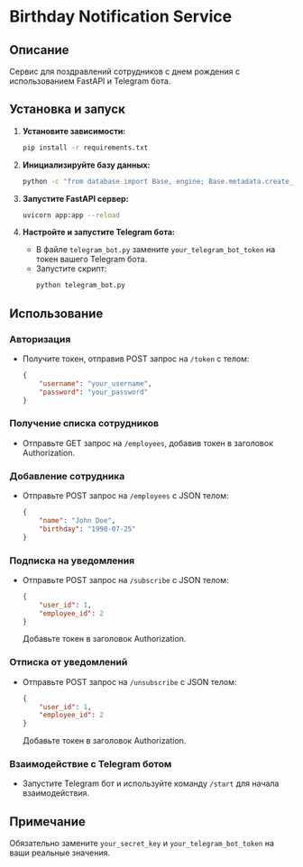 # Birthday Notification Service

## Описание
Сервис для поздравлений сотрудников с днем рождения с использованием FastAPI и Telegram бота.

## Установка и запуск

1. **Установите зависимости:**
    ```sh
    pip install -r requirements.txt
    ```

2. **Инициализируйте базу данных:**
    ```sh
    python -c "from database import Base, engine; Base.metadata.create_all(bind=engine)"
    ```

3. **Запустите FastAPI сервер:**
    ```sh
    uvicorn app:app --reload
    ```

4. **Настройте и запустите Telegram бота:**
    - В файле `telegram_bot.py` замените `your_telegram_bot_token` на токен вашего Telegram бота.
    - Запустите скрипт:
      ```sh
      python telegram_bot.py
      ```

## Использование

### Авторизация

- Получите токен, отправив POST запрос на `/token` с телом:
    ```json
    {
        "username": "your_username",
        "password": "your_password"
    }
    ```

### Получение списка сотрудников

- Отправьте GET запрос на `/employees`, добавив токен в заголовок Authorization.

### Добавление сотрудника

- Отправьте POST запрос на `/employees` с JSON телом:
    ```json
    {
        "name": "John Doe",
        "birthday": "1990-07-25"
    }
    ```

### Подписка на уведомления

- Отправьте POST запрос на `/subscribe` с JSON телом:
    ```json
    {
        "user_id": 1,
        "employee_id": 2
    }
    ```
    Добавьте токен в заголовок Authorization.

### Отписка от уведомлений

- Отправьте POST запрос на `/unsubscribe` с JSON телом:
    ```json
    {
        "user_id": 1,
        "employee_id": 2
    }
    ```
    Добавьте токен в заголовок Authorization.

### Взаимодействие с Telegram ботом

- Запустите Telegram бот и используйте команду `/start` для начала взаимодействия.

## Примечание
Обязательно замените `your_secret_key` и `your_telegram_bot_token` на ваши реальные значения.
